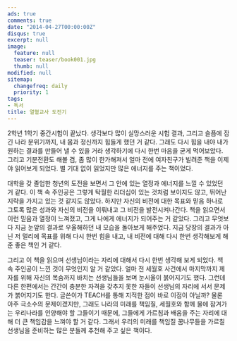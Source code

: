 ```yaml
---
ads: true
comments: true
date: "2014-04-27T00:00:00Z"
disqus: true
excerpt: null
image:
  feature: null
  teaser: teaser/book001.jpg
  thumb: null
modified: null
sitemap:
  changefreq: daily
  priority: 1
tags:
- 독서
title: 열혈교사 도전기
---
```


2학년 1학기 중간시험이 끝났다. 생각보다 많이 실망스러운 시험 결과, 그리고 슬픔에 잠긴 나라 분위기까지, 내 몸과 정신까지 힘들게 했던 거 같다. 그래도 다시 힘을 내야 내가 원하는 결과를 만들어 낼 수 있을 거라 생각하기에 다시 한번 마음을 굳게 먹어보았다. 그리고 기분전환도 해볼 겸, 좀 많이 한가해져서 얼마 전에 여자친구가 빌려준 책을 이제야 읽어보게 되었다. 별 기대 없이 읽었지만 많은 에너지를 주는 책이었다.

대학을 갖 졸업한 청년의 도전을 보면서 그 안에 있는 열정과 에너지를 느낄 수 있었던 거 같다. 이 책 속 주인공은 그렇게 탁월한 리더십이 있는 것처럼 보이지도 않고, 뛰어난 지략을 가지고 있는 것 같지도 않았다. 하지만 자신의 비전에 대한 목표와 믿음 하나로 그토록 많은 성과와 자신의 비전을 이뤄내고 그 비전을 발전시켜나간다. 책을 읽으면서 이런 믿음과 열정이 느껴졌고, 그게 나에게 에너지가 되어주는 거 같았다. 그리고 무엇보다 지금 눈앞의 결과로 우울해하던 내 모습을 돌아보게 해주었다. 지금 당장의 결과가 아닌 저 멀리에 목표를 위해 다시 한번 힘을 내고, 내 비전에 대해 다시 한번 생각해보게 해준 좋은 책인 거 같다.

그리고 이 책을 읽으며 선생님이라는 자리에 대해서 다시 한번 생각해 보게 되었다. 책 속 주인공이 느낀 것이 무엇인지 알 거 같았다. 얼마 전 세월호 사건에서 마지막까지 제자를 위해 자신의 목숨까지 바치는 선생님들을 보며 눈시울이 붉어지기도 했다. 그런데 다른 한편에서는 간간이 충분한 자격을 갖추지 못한 자들이 선생님의 자리에 서서 문제가 붉어지기도 한다. 글쓴이가 TEACH를 통해 지적한 점이 바로 이점이 아닐까? 물론 아주 극소수의 문제이겠지만, 그래도 나라의 미래를 책임질, 세월호와 함께 물에 잠겨가는 우리나라를 인양해야 할 그들이기 때문에, 그들에게 가르침과 배움을 주는 자리에 대해 더 큰 책임감을 느껴야 할 거 같다. 그래서 우리의 미래를 책임질 꿈나무들을 가르칠 선생님을 준비하는 많은 분들께 추천해 주고 싶은 책이다.
